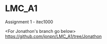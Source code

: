 # LMC_A1
Assignment 1 - itec1000

<For Jonathon's branch go below>
https://github.com/jonpn/LMC_A1/tree/Jonathon

